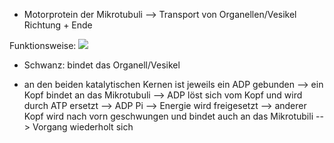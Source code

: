 - Motorprotein der Mikrotubuli 
--> Transport von Organellen/Vesikel Richtung + Ende

Funktionsweise:
![](Pasted%20image%2020231113102126.png)
- Schwanz: bindet das Organell/Vesikel

- an den beiden katalytischen Kernen ist jeweils ein ADP gebunden --> ein Kopf bindet an das Mikrotubuli --> ADP löst sich vom Kopf und wird durch ATP ersetzt --> ADP Pi --> Energie wird freigesetzt --> anderer Kopf wird nach vorn geschwungen und bindet auch an das Mikrotubili --> Vorgang wiederholt sich 
